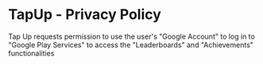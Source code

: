 # TapUp - Privacy Policy

Tap Up requests permission to use the user's "Google Account" to log in to "Google Play Services" to access the "Leaderboards" and "Achievements" functionalities
